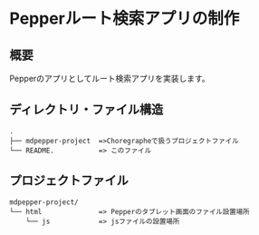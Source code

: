 # Pepperルート検索アプリの制作

## 概要
Pepperのアプリとしてルート検索アプリを実装します。

## ディレクトリ・ファイル構造
```
.
├── mdpepper-project  =>Choregrapheで扱うプロジェクトファイル
└── README.           => このファイル
```

## プロジェクトファイル
```
mdpepper-project/
└── html              => Pepperのタブレット画面のファイル設置場所
    └── js            => jsファイルの設置場所
```
